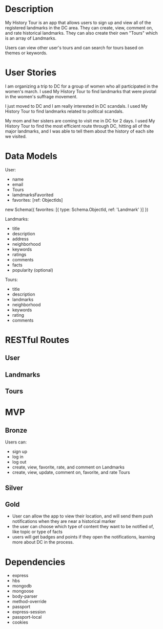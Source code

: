 # Description

My History Tour is an app that allows users to sign up and view all of the registered landmarks in the DC area. They can create, view, comment on, and rate historical landmarks. They can also create their own "Tours" which is an array of Landmarks.

Users can view other user's tours and can search for tours based on themes or keywords.

# User Stories

I am organizing a trip to DC for a group of women who all participated in the women's march. I used My History Tour to find landmarks that were pivotal in the women's suffrage movement.

I just moved to DC and I am really interested in DC scandals. I used My History Tour to find landmarks related to political scandals. 

My mom and her sisters are coming to visit me in DC for 2 days. I used My History Tour to find the most efficient route through DC, hitting all of the major landmarks, and I was able to tell them about the history of each site we visited. 


# Data Models

User:
- name
- email
- Tours
- lamdmarksFavorited
- favorites: [ref: ObjectIds]

new Schema({
    favorites: [{ type: Schema.ObjectId, ref: 'Landmark' }]
})

Landmarks:
- title
- description
- address
- neighborhood
- keywords
- ratings
- comments
- facts
- popularity (optional)

Tours:
- title
- description
- landmarks
- neighborhood
- keywords
- rating
- comments


# RESTful Routes

## User

## Landmarks

## Tours



# MVP

## Bronze

Users can:
- sign up
- log in
- log out
- create, view, favorite, rate, and comment on Landmarks
- create, view, update, comment on, favorite, and rate Tours

## Silver

## Gold
- User can allow the app to view their location, and will send them push notifications when they are near a historical marker
- the user can choose which type of content they want to be notified of, like topic or type of facts
- users will get badges and points if they open the notifications, learning more about DC in the process.

# Dependencies

- express
- hbs 
- mongodb
- mongoose
- body-parser
- method-override
- passport
- express-session
- passport-local
- cookies



